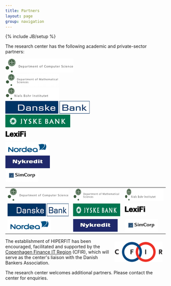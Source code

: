 ```yaml
---
title: Partners
layout: page
group: navigation
---
```

{% include JB/setup %}

The research center has the following academic and private-sector
partners:


<div class="row-fluid">
  <div class="span4"><a href="http://di.ku.dk"><img alt="diku" src="images/partnerlogos/diku.png"/></a></div>
  <div class="span4"><a href="http://math.ku.dk"><img alt="imf" src="images/partnerlogos/imf.png"/></a></div>
  <div class="span4"><a href="http://www.nbi.ku.dk/"><img alt="nbi" src="images/partnerlogos/nbi.png"/></a></div>
</div>

<div class="row-fluid">
  <div class="span4"><a href="http://danskebank.dk"><img alt="danskebank" src="images/partnerlogos/danskebank.png"/></a></div>
  <div class="span4"><a href="http://jyskebank.dk"><img alt="jyskebank" src="images/partnerlogos/jyskebank.png"/></a></div>
  <div class="span4"><a href="http://lexifi.com"><img alt="lexifi" src="images/partnerlogos/lexifi.png"/></a></div>
</div>

<div class="row-fluid">
  <div class="span4"><a href="http://nordea.dk"><img alt="nordea" src="images/partnerlogos/nordea.png"/></a></div>
  <div class="span4"><a href="http://nykredit.dk"><img alt="nykredit" src="images/partnerlogos/nykredit.png"/></a></div>
  <div class="span4"><a href="http://simcorp.com"><img alt="simcorp" src="images/partnerlogos/simcorp.png"/></a></div>
</div>

<center>

<table border="0" cellspacing="10" cellpadding="20">
<tbody>
<tr>
<td><a href="http://di.ku.dk"><img alt="diku" src="images/partnerlogos/diku.png"/></a></td>
<td><a href="http://math.ku.dk"><img alt="imf" src="images/partnerlogos/imf.png" height="40" width="169" /></a></td>
<td><a href="http://www.nbi.ku.dk/"><img alt="nbi" src="images/partnerlogos/nbi.png" height="40" width="169" /></a></td>
</tr>
<tr>
<td><a href="http://danskebank.dk"><img alt="danskebank" src="images/partnerlogos/danskebank.png" height="40" width="265" /></a></td>
<td><a href="http://jyskebank.dk"><img alt="jyskebank" src="images/partnerlogos/jyskebank.png" height="40" width="204" /></a></td>
<td><a href="http://lexifi.com"><img alt="lexifi" src="images/partnerlogos/lexifi.png" height="40" width="65" /></a></td>
</tr>
<tr>
<td><a href="http://nordea.dk"><img alt="nordea" src="images/partnerlogos/nordea.png" height="40" width="136" /></a></td>
<td><a href="http://nykredit.dk"><img alt="nykredit" src="images/partnerlogos/nykredit.png" height="40" width="140" /></a></td>
<td><a href="http://simcorp.com"><img alt="simcorp" src="images/partnerlogos/simcorp.png" height="40" width="104" /></a></td>
</tr>
</tbody>
</table>

</center> 

<a href="http://www.cfir.dk">
<img style="margin: 10px; float: right;" alt="CFIR"
src="images/partnerlogos/cfir.gif"
width="150" /></a>

The establishment of HIPERFIT has been encouraged, facilitated and
supported by the [Copenhagen Finance IT Region](http://www.cfir.dk)
(CFIR), which will serve as the center's liaison with the Danish
Bankers Association.

The research center welcomes additional partners. Please contact the
center for enquiries.